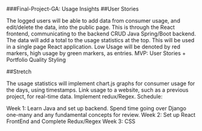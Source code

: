 ###Final-Project-GA: Usage Insights
##User Stories

The logged users will be able to add data from consumer usage, and edit/delete the data, into the public page. This is through the React frontend, communicating to the backend CRUD Java Spring/Boot backend.
The data will add a total to the usage statistics at the top. This will be used in a single page React application.
Low Usage will be denoted by red markers, high usage by green markers, as entries.
MVP: User Stories + Portfolio Quality Styling

##Stretch

The usage statistics will implement chart.js graphs for consumer usage for the days, using timestamps.
Link usage to a website, such as a previous project, for real-time data.
Implement redux/Regex.
Schedule:

Week 1: Learn Java and set up backend. Spend time going over Django one-many and any fundamental concepts for review.
Week 2: Set up React FrontEnd and Complete Redux/Regex
Week 3: CSS
